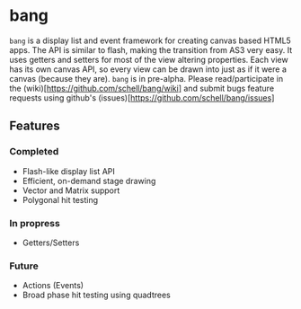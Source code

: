 # bang #

`bang` is a display list and event framework for creating canvas based HTML5 apps. The API is similar to flash,
making the transition from AS3 very easy. It uses getters and setters for most of the view altering properties.
Each view has its own canvas API, so every view can be drawn into just as if it were a canvas (because they are). 
`bang` is in pre-alpha. Please read/participate in the (wiki)[https://github.com/schell/bang/wiki] and submit bugs
feature requests using github's (issues)[https://github.com/schell/bang/issues]

## Features ##

### Completed ###
* Flash-like display list API
* Efficient, on-demand stage drawing
* Vector and Matrix support
* Polygonal hit testing 

### In propress ###
* Getters/Setters 

### Future ###
* Actions (Events)
* Broad phase hit testing using quadtrees